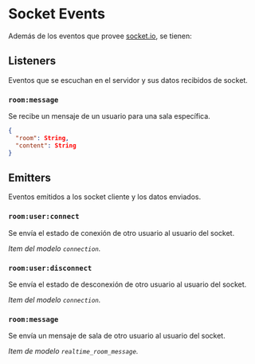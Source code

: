 # Socket Events

Además de los eventos que provee [socket.io](http://socket.io), se tienen:

## Listeners

Eventos que se escuchan en el servidor y sus datos recibidos de socket.

### `room:message`

Se recibe un mensaje de un usuario para una sala específica.

```json
{
  "room": String,
  "content": String
}
```

## Emitters

Eventos emitidos a los socket cliente y los datos enviados.

### `room:user:connect`

Se envía el estado de conexión de otro usuario al usuario del socket.

*Item del modelo `connection`.*

### `room:user:disconnect`

Se envía el estado de desconexión de otro usuario al usuario del socket.

*Item del modelo `connection`.*

### `room:message`

Se envía un mensaje de sala de otro usuario al usuario del socket.

*Item de modelo `realtime_room_message`.*
